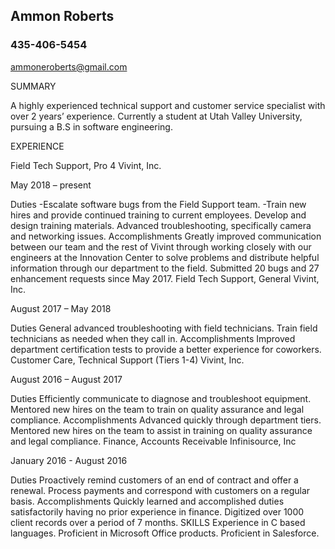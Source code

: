 ## Ammon Roberts
### 435-406-5454

ammoneroberts@gmail.com

SUMMARY

A highly experienced technical support and customer service specialist with over 2 years’ experience. Currently a student at Utah Valley University, pursuing a B.S in software engineering.

EXPERIENCE

Field Tech Support, Pro 4
Vivint, Inc.

May 2018 – present

Duties
-Escalate software bugs from the Field Support team.
-Train new hires and provide continued training to current employees.
Develop and design training materials.
Advanced troubleshooting, specifically camera and networking issues.
Accomplishments
Greatly improved communication between our team and the rest of Vivint through working closely with our engineers at the Innovation Center to solve problems and distribute helpful information through our department to the field.
Submitted 20 bugs and 27 enhancement requests since May 2017.
Field Tech Support, General
Vivint, Inc.

August 2017 – May 2018

Duties
General advanced troubleshooting with field technicians.
Train field technicians as needed when they call in.
Accomplishments
Improved department certification tests to provide a better experience for coworkers.
Customer Care, Technical Support (Tiers 1-4)
Vivint, Inc.

August 2016 – August 2017

Duties
Efficiently communicate to diagnose and troubleshoot equipment.
Mentored new hires on the team to train on quality assurance and legal compliance.
Accomplishments
Advanced quickly through department tiers.
Mentored new hires on the team to assist in training on quality assurance and legal compliance.
Finance, Accounts Receivable
Infinisource, Inc

January 2016 - August 2016

Duties
Proactively remind customers of an end of contract and offer a renewal.
Process payments and correspond with customers on a regular basis.
Accomplishments
Quickly learned and accomplished duties satisfactorily having no prior experience in finance.
Digitized over 1000 client records over a period of 7 months.
SKILLS
Experience in C based languages.
Proficient in Microsoft Office products.
Proficient in Salesforce.

